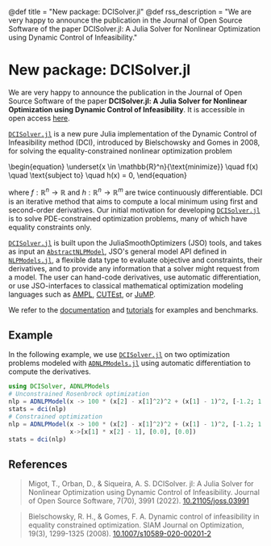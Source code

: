 @def title = "New package: DCISolver.jl"
@def rss_description = "We are very happy to announce the publication in the Journal of Open Source Software of the paper DCISolver.jl: A Julia Solver for Nonlinear Optimization using Dynamic Control of Infeasibility."

# New package: DCISolver.jl

We are very happy to announce the publication in the Journal of Open Source Software of the paper **DCISolver.jl: A Julia Solver for Nonlinear Optimization using Dynamic Control of Infeasibility**. It is accessible in open access [here](https://joss.theoj.org/papers/10.21105/joss.03991).

[`DCISolver.jl`](https://github.com/JuliaSmoothOptimizers/DCISolver.jl) is a new pure Julia implementation of the Dynamic Control of Infeasibility method (DCI), introduced by Bielschowsky and Gomes in 2008, for solving the equality-constrained nonlinear optimization problem

\begin{equation}
    \underset{x \in \mathbb{R}^n}{\text{minimize}} \quad f(x) \quad \text{subject to} \quad h(x) = 0,
\end{equation}

where  $f:\mathbb{R}^n \rightarrow \mathbb{R}$ and  $h:\mathbb{R}^n \rightarrow \mathbb{R}^m$ are twice continuously differentiable.
DCI is an iterative method that aims to compute a local minimum using first and second-order derivatives.
Our initial motivation for developing [`DCISolver.jl`](https://github.com/JuliaSmoothOptimizers/DCISolver.jl) is to solve PDE-constrained optimization problems, many of which have equality constraints only.

[`DCISolver.jl`](https://github.com/JuliaSmoothOptimizers/DCISolver.jl) is built upon the JuliaSmoothOptimizers (JSO) tools, and takes as input an [`AbstractNLPModel`](https://github.com/JuliaSmoothOptimizers/NLPModels.jl), JSO's general model API defined in [`NLPModels.jl`](https://github.com/JuliaSmoothOptimizers/NLPModels.jl), a flexible data type to evaluate objective and constraints, their derivatives, and to provide any information that a solver might request from a model. The user can hand-code derivatives, use automatic differentiation, or use JSO-interfaces to classical mathematical optimization modeling languages such as [AMPL](https://github.com/JuliaSmoothOptimizers/AmplNLReader.jl), [CUTEst](https://github.com/JuliaSmoothOptimizers/CUTEst.jl), or [JuMP](https://github.com/JuliaSmoothOptimizers/NLPModelsJuMP.jl).

We refer to the [documentation](https://jso.dev/DCISolver.jl/v0.2/) and [tutorials](https://jso.dev/) for examples and benchmarks.

## Example

In the following example, we use [`DCISolver.jl`](https://github.com/JuliaSmoothOptimizers/DCISolver.jl) on two optimization problems modeled with [`ADNLPModels.jl`](https://github.com/JuliaSmoothOptimizers/ADNLPModels.jl) using automatic differentiation to compute the derivatives.

```julia
using DCISolver, ADNLPModels
# Unconstrained Rosenbrock optimization
nlp = ADNLPModel(x -> 100 * (x[2] - x[1]^2)^2 + (x[1] - 1)^2, [-1.2; 1.0])
stats = dci(nlp)
# Constrained optimization
nlp = ADNLPModel(x -> 100 * (x[2] - x[1]^2)^2 + (x[1] - 1)^2, [-1.2; 1.0],
                 x->[x[1] * x[2] - 1], [0.0], [0.0])
stats = dci(nlp)
```

## References

> Migot, T., Orban, D., & Siqueira, A. S.
> DCISolver. jl: A Julia Solver for Nonlinear Optimization using Dynamic Control of Infeasibility.
> Journal of Open Source Software, 7(70), 3991 (2022).
> [10.21105/joss.03991](https://doi.org/10.21105/joss.03991)

> Bielschowsky, R. H., & Gomes, F. A.
> Dynamic control of infeasibility in equality constrained optimization.
> SIAM Journal on Optimization, 19(3), 1299-1325 (2008).
> [10.1007/s10589-020-00201-2](https://doi.org/10.1007/s10589-020-00201-2)
>
